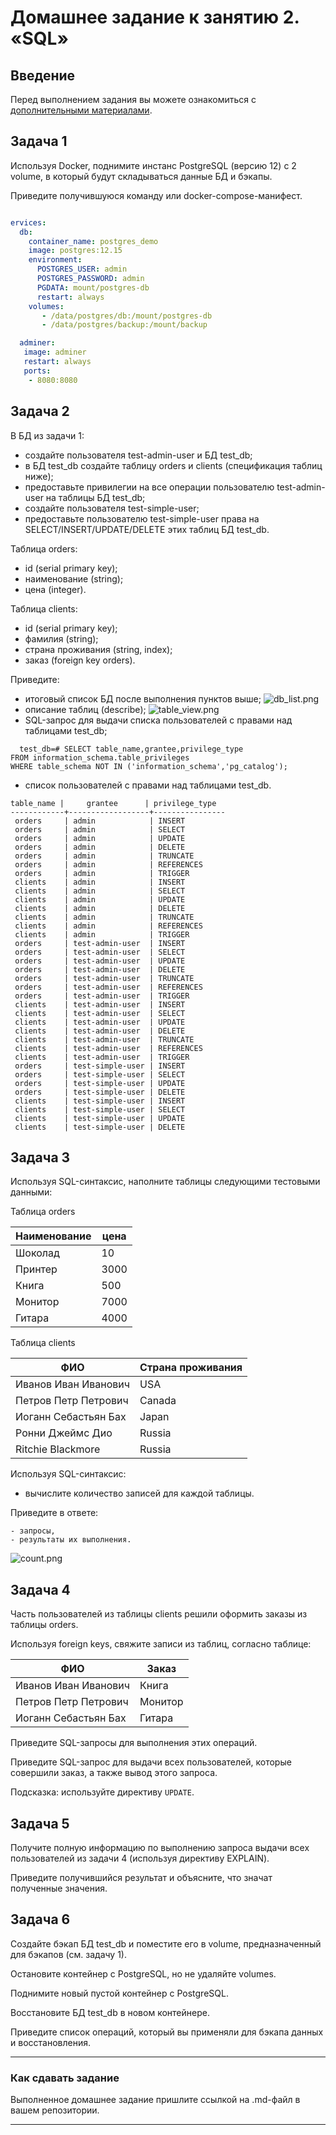 # Домашнее задание к занятию 2. «SQL»

## Введение

Перед выполнением задания вы можете ознакомиться с 
[дополнительными материалами](https://github.com/netology-code/virt-homeworks/blob/virt-11/additional/README.md).

## Задача 1

Используя Docker, поднимите инстанс PostgreSQL (версию 12) c 2 volume, 
в который будут складываться данные БД и бэкапы.

Приведите получившуюся команду или docker-compose-манифест.

~~~Yaml

ervices:
  db:
    container_name: postgres_demo
    image: postgres:12.15
    environment:
      POSTGRES_USER: admin
      POSTGRES_PASSWORD: admin
      PGDATA: mount/postgres-db
      restart: always
    volumes:
       - /data/postgres/db:/mount/postgres-db
       - /data/postgres/backup:/mount/backup

  adminer:
   image: adminer
   restart: always
   ports:
    - 8080:8080
~~~

## Задача 2

В БД из задачи 1: 

- создайте пользователя test-admin-user и БД test_db;
- в БД test_db создайте таблицу orders и clients (спeцификация таблиц ниже);
- предоставьте привилегии на все операции пользователю test-admin-user на таблицы БД test_db;
- создайте пользователя test-simple-user;
- предоставьте пользователю test-simple-user права на SELECT/INSERT/UPDATE/DELETE этих таблиц БД test_db.

Таблица orders:

- id (serial primary key);
- наименование (string);
- цена (integer).

Таблица clients:

- id (serial primary key);
- фамилия (string);
- страна проживания (string, index);
- заказ (foreign key orders).

Приведите:

- итоговый список БД после выполнения пунктов выше;
  ![db_list.png](https://github.com/015fanatik/devops-netology/blob/main/screenshots/db_list.png)
- описание таблиц (describe);
  ![table_view.png](https://github.com/015fanatik/devops-netology/blob/main/screenshots/table_view.png)
- SQL-запрос для выдачи списка пользователей с правами над таблицами test_db;
~~~
  test_db=# SELECT table_name,grantee,privilege_type 
FROM information_schema.table_privileges
WHERE table_schema NOT IN ('information_schema','pg_catalog');
~~~
- список пользователей с правами над таблицами test_db.
~~~
table_name |     grantee      | privilege_type 
------------+------------------+----------------
 orders     | admin            | INSERT
 orders     | admin            | SELECT
 orders     | admin            | UPDATE
 orders     | admin            | DELETE
 orders     | admin            | TRUNCATE
 orders     | admin            | REFERENCES
 orders     | admin            | TRIGGER
 clients    | admin            | INSERT
 clients    | admin            | SELECT
 clients    | admin            | UPDATE
 clients    | admin            | DELETE
 clients    | admin            | TRUNCATE
 clients    | admin            | REFERENCES
 clients    | admin            | TRIGGER
 orders     | test-admin-user  | INSERT
 orders     | test-admin-user  | SELECT
 orders     | test-admin-user  | UPDATE
 orders     | test-admin-user  | DELETE
 orders     | test-admin-user  | TRUNCATE
 orders     | test-admin-user  | REFERENCES
 orders     | test-admin-user  | TRIGGER
 clients    | test-admin-user  | INSERT
 clients    | test-admin-user  | SELECT
 clients    | test-admin-user  | UPDATE
 clients    | test-admin-user  | DELETE
 clients    | test-admin-user  | TRUNCATE
 clients    | test-admin-user  | REFERENCES
 clients    | test-admin-user  | TRIGGER
 orders     | test-simple-user | INSERT
 orders     | test-simple-user | SELECT
 orders     | test-simple-user | UPDATE
 orders     | test-simple-user | DELETE
 clients    | test-simple-user | INSERT
 clients    | test-simple-user | SELECT
 clients    | test-simple-user | UPDATE
 clients    | test-simple-user | DELETE
~~~
## Задача 3

Используя SQL-синтаксис, наполните таблицы следующими тестовыми данными:

Таблица orders

|Наименование|цена|
|------------|----|
|Шоколад| 10 |
|Принтер| 3000 |
|Книга| 500 |
|Монитор| 7000|
|Гитара| 4000|

Таблица clients

|ФИО|Страна проживания|
|------------|----|
|Иванов Иван Иванович| USA |
|Петров Петр Петрович| Canada |
|Иоганн Себастьян Бах| Japan |
|Ронни Джеймс Дио| Russia|
|Ritchie Blackmore| Russia|

Используя SQL-синтаксис:
- вычислите количество записей для каждой таблицы.

Приведите в ответе:

    - запросы,
    - результаты их выполнения.
![count.png](https://github.com/015fanatik/devops-netology/blob/main/screenshots/count.png)
## Задача 4

Часть пользователей из таблицы clients решили оформить заказы из таблицы orders.

Используя foreign keys, свяжите записи из таблиц, согласно таблице:

|ФИО|Заказ|
|------------|----|
|Иванов Иван Иванович| Книга |
|Петров Петр Петрович| Монитор |
|Иоганн Себастьян Бах| Гитара |

Приведите SQL-запросы для выполнения этих операций.

Приведите SQL-запрос для выдачи всех пользователей, которые совершили заказ, а также вывод этого запроса.
 
Подсказка: используйте директиву `UPDATE`.

## Задача 5

Получите полную информацию по выполнению запроса выдачи всех пользователей из задачи 4 
(используя директиву EXPLAIN).

Приведите получившийся результат и объясните, что значат полученные значения.

## Задача 6

Создайте бэкап БД test_db и поместите его в volume, предназначенный для бэкапов (см. задачу 1).

Остановите контейнер с PostgreSQL, но не удаляйте volumes.

Поднимите новый пустой контейнер с PostgreSQL.

Восстановите БД test_db в новом контейнере.

Приведите список операций, который вы применяли для бэкапа данных и восстановления. 

---

### Как cдавать задание

Выполненное домашнее задание пришлите ссылкой на .md-файл в вашем репозитории.

---

